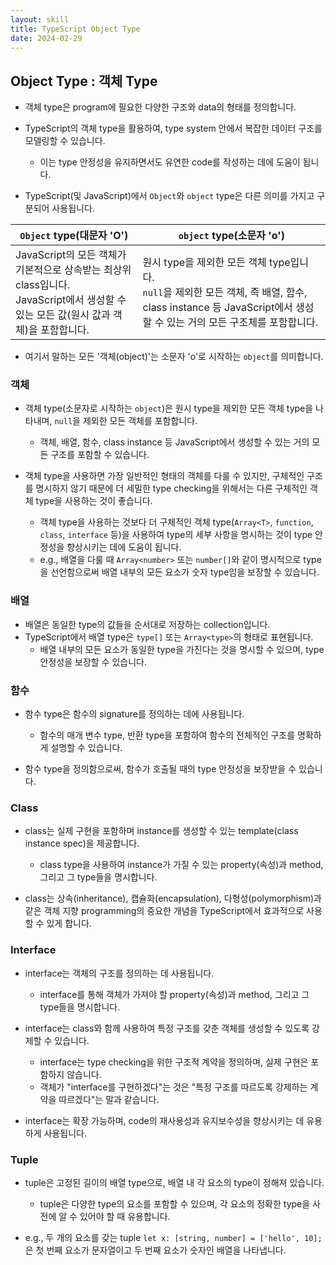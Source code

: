 ```yaml
---
layout: skill
title: TypeScript Object Type
date: 2024-02-29
---
```




## Object Type : 객체 Type

- 객체 type은 program에 필요한 다양한 구조와 data의 형태를 정의합니다.

- TypeScript의 객체 type을 활용하여, type system 안에서 복잡한 데이터 구조를 모델링할 수 있습니다.
    - 이는 type 안정성을 유지하면서도 유연한 code를 작성하는 데에 도움이 됩니다.

- TypeScript(및 JavaScript)에서 `Object`와 `object` type은 다른 의미를 가지고 구분되어 사용됩니다.

| `Object` type(대문자 'O') | `object` type(소문자 'o') |
| --- | --- |
| JavaScript의 모든 객체가 기본적으로 상속받는 최상위 class입니다.<br>JavaScript에서 생성할 수 있는 모든 값(원시 값과 객체)을 포함합니다. | 원시 type을 제외한 모든 객체 type입니다.<br>`null`을 제외한 모든 객체, 즉 배열, 함수, class instance 등 JavaScript에서 생성할 수 있는 거의 모든 구조체를 포함합니다. |

- 여기서 말하는 모든 '객체(object)'는 소문자 'o'로 시작하는 `object`를 의미합니다.


### 객체

- 객체 type(소문자로 시작하는 `object`)은 원시 type을 제외한 모든 객체 type을 나타내며, `null`을 제외한 모든 객체를 포함합니다.
    - 객체, 배열, 함수, class instance 등 JavaScript에서 생성할 수 있는 거의 모든 구조를 포함할 수 있습니다.

- 객체 type을 사용하면 가장 일반적인 형태의 객체를 다룰 수 있지만, 구체적인 구조를 명시하지 않기 때문에 더 세밀한 type checking을 위해서는 다른 구체적인 객체 type을 사용하는 것이 좋습니다.
    - 객체 type을 사용하는 것보다 더 구체적인 객체 type(`Array<T>`, `function`, `class`, `interface` 등)을 사용하여 type의 세부 사항을 명시하는 것이 type 안정성을 향상시키는 데에 도움이 됩니다.
    - e.g., 배열을 다룰 때 `Array<number>` 또는 `number[]`와 같이 명시적으로 type을 선언함으로써 배열 내부의 모든 요소가 숫자 type임을 보장할 수 있습니다.


### 배열

- 배열은 동일한 type의 값들을 순서대로 저장하는 collection입니다.
- TypeScript에서 배열 type은 `type[]` 또는 `Array<type>`의 형태로 표현됩니다.
    - 배열 내부의 모든 요소가 동일한 type을 가진다는 것을 명시할 수 있으며, type 안정성을 보장할 수 있습니다.


### 함수

- 함수 type은 함수의 signature를 정의하는 데에 사용됩니다.
    - 함수의 매개 변수 type, 반환 type을 포함하여 함수의 전체적인 구조를 명확하게 설명할 수 있습니다.

- 함수 type을 정의함으로써, 함수가 호출될 때의 type 안정성을 보장받을 수 있습니다.


### Class

- class는 실제 구현을 포함하며 instance를 생성할 수 있는 template(class instance spec)을 제공합니다.
    - class type을 사용하여 instance가 가질 수 있는 property(속성)과 method, 그리고 그 type들을 명시합니다.

- class는 상속(inheritance), 캡슐화(encapsulation), 다형성(polymorphism)과 같은 객체 지향 programming의 중요한 개념을 TypeScript에서 효과적으로 사용할 수 있게 합니다.


### Interface

- interface는 객체의 구조를 정의하는 데 사용됩니다.
    - interface를 통해 객체가 가져야 할 property(속성)과 method, 그리고 그 type들을 명시합니다.

- interface는 class와 함께 사용하여 특정 구조를 갖춘 객체를 생성할 수 있도록 강제할 수 있습니다.
    - interface는 type checking을 위한 구조적 계약을 정의하며, 실제 구현은 포함하지 않습니다.
    - 객체가 "interface를 구현하겠다"는 것은 "특정 구조를 따르도록 강제하는 계약을 따르겠다"는 말과 같습니다.

- interface는 확장 가능하며, code의 재사용성과 유지보수성을 향상시키는 데 유용하게 사용됩니다.


### Tuple

- tuple은 고정된 길이의 배열 type으로, 배열 내 각 요소의 type이 정해져 있습니다.
    - tuple은 다양한 type의 요소를 포함할 수 있으며, 각 요소의 정확한 type을 사전에 알 수 있어야 할 때 유용합니다.

- e.g., 두 개의 요소를 갖는 tuple `let x: [string, number] = ['hello', 10];`은 첫 번째 요소가 문자열이고 두 번째 요소가 숫자인 배열을 나타냅니다.
